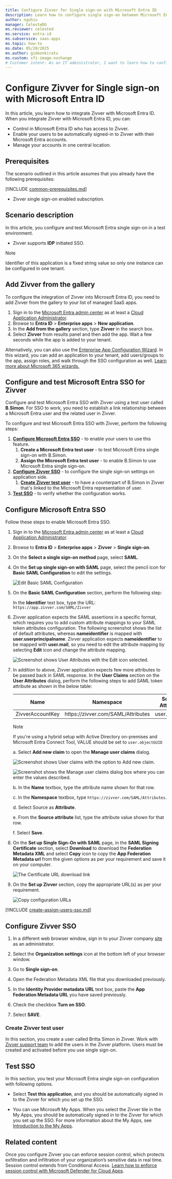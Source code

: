 ```yaml
---
title: Configure Zivver for Single sign-on with Microsoft Entra ID
description: Learn how to configure single sign-on between Microsoft Entra ID and Zivver.
author: nguhiu
manager: CelesteDG
ms.reviewer: celested
ms.service: entra-id
ms.subservice: saas-apps
ms.topic: how-to
ms.date: 05/20/2025
ms.author: gideonkiratu
ms.custom: sfi-image-nochange
# Customer intent: As an IT administrator, I want to learn how to configure single sign-on between Microsoft Entra ID and Zivver so that I can control who has access to Zivver, enable automatic sign-in with Microsoft Entra accounts, and manage my accounts in one central location.
---
```

# Configure Zivver for Single sign-on with Microsoft Entra ID

In this article,  you learn how to integrate Zivver with Microsoft Entra ID. When you integrate Zivver with Microsoft Entra ID, you can:

* Control in Microsoft Entra ID who has access to Zivver.
* Enable your users to be automatically signed-in to Zivver with their Microsoft Entra accounts.
* Manage your accounts in one central location.

## Prerequisites
The scenario outlined in this article assumes that you already have the following prerequisites:

[!INCLUDE [common-prerequisites.md](~/identity/saas-apps/includes/common-prerequisites.md)]
* Zivver single sign-on enabled subscription.

## Scenario description

In this article,  you configure and test Microsoft Entra single sign-on in a test environment.

* Zivver supports **IDP** initiated SSO.

> [!NOTE]
> Identifier of this application is a fixed string value so only one instance can be configured in one tenant.

## Add Zivver from the gallery

To configure the integration of Zivver into Microsoft Entra ID, you need to add Zivver from the gallery to your list of managed SaaS apps.

1. Sign in to the [Microsoft Entra admin center](https://entra.microsoft.com) as at least a [Cloud Application Administrator](~/identity/role-based-access-control/permissions-reference.md#cloud-application-administrator).
1. Browse to **Entra ID** > **Enterprise apps** > **New application**.
1. In the **Add from the gallery** section, type **Zivver** in the search box.
1. Select **Zivver** from results panel and then add the app. Wait a few seconds while the app is added to your tenant.

 Alternatively, you can also use the [Enterprise App Configuration Wizard](https://portal.office.com/AdminPortal/home?Q=Docs#/azureadappintegration). In this wizard, you can add an application to your tenant, add users/groups to the app, assign roles, and walk through the SSO configuration as well. [Learn more about Microsoft 365 wizards.](/microsoft-365/admin/misc/azure-ad-setup-guides)

<a name='configure-and-test-azure-ad-sso-for-zivver'></a>

## Configure and test Microsoft Entra SSO for Zivver

Configure and test Microsoft Entra SSO with Zivver using a test user called **B.Simon**. For SSO to work, you need to establish a link relationship between a Microsoft Entra user and the related user in Zivver.

To configure and test Microsoft Entra SSO with Zivver, perform the following steps:

1. **[Configure Microsoft Entra SSO](#configure-azure-ad-sso)** - to enable your users to use this feature.
    1. **Create a Microsoft Entra test user** - to test Microsoft Entra single sign-on with B.Simon.
    1. **Assign the Microsoft Entra test user** - to enable B.Simon to use Microsoft Entra single sign-on.
1. **[Configure Zivver SSO](#configure-zivver-sso)** - to configure the single sign-on settings on application side.
    1. **[Create Zivver test user](#create-zivver-test-user)** - to have a counterpart of B.Simon in Zivver that's linked to the Microsoft Entra representation of user.
1. **[Test SSO](#test-sso)** - to verify whether the configuration works.

<a name='configure-azure-ad-sso'></a>

## Configure Microsoft Entra SSO

Follow these steps to enable Microsoft Entra SSO.

1. Sign in to the [Microsoft Entra admin center](https://entra.microsoft.com) as at least a [Cloud Application Administrator](~/identity/role-based-access-control/permissions-reference.md#cloud-application-administrator).
1. Browse to **Entra ID** > **Enterprise apps** > **Zivver** > **Single sign-on**.
1. On the **Select a single sign-on method** page, select **SAML**.
1. On the **Set up single sign-on with SAML** page, select the pencil icon for **Basic SAML Configuration** to edit the settings.

   ![Edit Basic SAML Configuration](common/edit-urls.png)

1. On the **Basic SAML Configuration** section, perform the following step:

    In the **Identifier** text box, type the URL:
    `https://app.zivver.com/SAML/Zivver`

1. Zivver application expects the SAML assertions in a specific format, which requires you to add custom attribute mappings to your SAML token attributes configuration. The following screenshot shows the list of default attributes, whereas **nameidentifier** is mapped with **user.userprincipalname**. Zivver application expects **nameidentifier** to be mapped with **user.mail**, so you need to edit the attribute mapping by selecting **Edit** icon and change the attribute mapping.

	![Screenshot shows User Attributes with the Edit icon selected.](common/edit-attribute.png)

1. In addition to above, Zivver application expects few more attributes to be passed back in SAML response. In the **User Claims** section on the **User Attributes** dialog, perform the following steps to add SAML token attribute as shown in the below table:

	| Name | Namespace | Source Attribute |
	| ---------------|---------| ---------- |
	| ZivverAccountKey | https:\//zivver.com/SAML/Attributes | user.objectid |

	>[!NOTE]
	>If you're using a hybrid setup with Active Directory on-premises and Microsoft Entra Connect Tool, VALUE should be set to `user.objectGUID`

	a. Select **Add new claim** to open the **Manage user claims** dialog.

	![Screenshot shows User claims with the option to Add new claim.](common/new-save-attribute.png)

	![Screenshot shows the Manage user claims dialog box where you can enter the values described.](common/new-attribute-details.png)

	b. In the **Name** textbox, type the attribute name shown for that row.

	c. In the **Namespace** textbox, type `https://zivver.com/SAML/Attributes`.

	d. Select Source as **Attribute**.

	e. From the **Source attribute** list, type the attribute value shown for that row.

	f. Select **Save**.

1. On the **Set up Single Sign-On with SAML** page, in the **SAML Signing Certificate** section, select **Download** to download the **Federation Metadata XML** and select **Copy** icon to copy the **App Federation Metadata url** from the given options as per your requirement and save it on your computer.

	![The Certificate URL download link](./media/zivver-tutorial/metadataxmlurl.png)

1. On the **Set up Zivver** section, copy the appropriate URL(s) as per your requirement.

	![Copy configuration URLs](common/copy-configuration-urls.png)

<a name='create-an-azure-ad-test-user'></a>

[!INCLUDE [create-assign-users-sso.md](~/identity/saas-apps/includes/create-assign-users-sso.md)]

## Configure Zivver SSO

1. In a different web browser window, sign in to your Zivver company [site](https://app.zivver.com/login) as an administrator.

2. Select the **Organization settings** icon at the bottom left of your browser window.

3. Go to **Single sign-on**.

4. Open the Federation Metadata XML file that you downloaded previously.

5. In the **Identity Provider metadata URL** text box, paste the **App Federation Metadata URL** you have saved previously.

6. Check the checkbox **Turn on SSO**.

7. Select **SAVE**.

### Create Zivver test user

In this section, you create a user called Britta Simon in Zivver. Work with [Zivver support team](https://support.zivver.com/) to add the users in the Zivver platform. Users must be created and activated before you use single sign-on.

## Test SSO 

In this section, you test your Microsoft Entra single sign-on configuration with following options.

* Select **Test this application**, and you should be automatically signed in to the Zivver for which you set up the SSO.

* You can use Microsoft My Apps. When you select the Zivver tile in the My Apps, you should be automatically signed in to the Zivver for which you set up the SSO. For more information about the My Apps, see [Introduction to the My Apps](https://support.microsoft.com/account-billing/sign-in-and-start-apps-from-the-my-apps-portal-2f3b1bae-0e5a-4a86-a33e-876fbd2a4510).

## Related content

Once you configure Zivver you can enforce session control, which protects exfiltration and infiltration of your organization’s sensitive data in real time. Session control extends from Conditional Access. [Learn how to enforce session control with Microsoft Defender for Cloud Apps](/cloud-app-security/proxy-deployment-aad).
